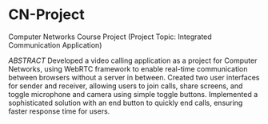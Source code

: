 # CN-Project
Computer Networks Course Project (Project Topic: Integrated Communication Application)

*ABSTRACT*
Developed a video calling application as a project for Computer Networks, using WebRTC framework to enable real-time communication between browsers without a server in between.
Created two user interfaces for sender and receiver, allowing users to join calls, share screens, and toggle microphone and camera using simple toggle buttons. 
Implemented a sophisticated solution with an end button to quickly end calls, ensuring faster response time for users.


